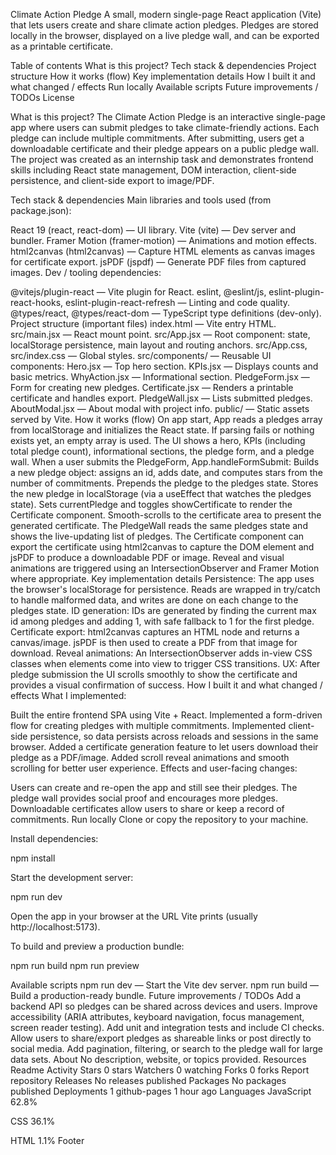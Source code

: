 Climate Action Pledge 
A small, modern single-page React application (Vite) that lets users create and share climate action pledges. Pledges are stored locally in the browser, displayed on a live pledge wall, and can be exported as a printable certificate.

Table of contents
What is this project?
Tech stack & dependencies
Project structure
How it works (flow)
Key implementation details
How I built it and what changed / effects
Run locally
Available scripts
Future improvements / TODOs
License



What is this project?
The Climate Action Pledge is an interactive single-page app where users can submit pledges to take climate-friendly actions. Each pledge can include multiple commitments. After submitting, users get a downloadable certificate and their pledge appears on a public pledge wall. The project was created as an internship task and demonstrates frontend skills including React state management, DOM interaction, client-side persistence, and client-side export to image/PDF.




Tech stack & dependencies
Main libraries and tools used (from package.json):

React 19 (react, react-dom) — UI library.
Vite (vite) — Dev server and bundler.
Framer Motion (framer-motion) — Animations and motion effects.
html2canvas (html2canvas) — Capture HTML elements as canvas images for certificate export.
jsPDF (jspdf) — Generate PDF files from captured images.
Dev / tooling dependencies:

@vitejs/plugin-react — Vite plugin for React.
eslint, @eslint/js, eslint-plugin-react-hooks, eslint-plugin-react-refresh — Linting and code quality.
@types/react, @types/react-dom — TypeScript type definitions (dev-only).
Project structure (important files)
index.html — Vite entry HTML.
src/main.jsx — React mount point.
src/App.jsx — Root component: state, localStorage persistence, main layout and routing anchors.
src/App.css, src/index.css — Global styles.
src/components/ — Reusable UI components:
Hero.jsx — Top hero section.
KPIs.jsx — Displays counts and basic metrics.
WhyAction.jsx — Informational section.
PledgeForm.jsx — Form for creating new pledges.
Certificate.jsx — Renders a printable certificate and handles export.
PledgeWall.jsx — Lists submitted pledges.
AboutModal.jsx — About modal with project info.
public/ — Static assets served by Vite.
How it works (flow)
On app start, App reads a pledges array from localStorage and initializes the React state. If parsing fails or nothing exists yet, an empty array is used.
The UI shows a hero, KPIs (including total pledge count), informational sections, the pledge form, and a pledge wall.
When a user submits the PledgeForm, App.handleFormSubmit:
Builds a new pledge object: assigns an id, adds date, and computes stars from the number of commitments.
Prepends the pledge to the pledges state.
Stores the new pledge in localStorage (via a useEffect that watches the pledges state).
Sets currentPledge and toggles showCertificate to render the Certificate component.
Smooth-scrolls to the certificate area to present the generated certificate.
The PledgeWall reads the same pledges state and shows the live-updating list of pledges.
The Certificate component can export the certificate using html2canvas to capture the DOM element and jsPDF to produce a downloadable PDF or image.
Reveal and visual animations are triggered using an IntersectionObserver and Framer Motion where appropriate.
Key implementation details
Persistence: The app uses the browser's localStorage for persistence. Reads are wrapped in try/catch to handle malformed data, and writes are done on each change to the pledges state.
ID generation: IDs are generated by finding the current max id among pledges and adding 1, with safe fallback to 1 for the first pledge.
Certificate export: html2canvas captures an HTML node and returns a canvas/image. jsPDF is then used to create a PDF from that image for download.
Reveal animations: An IntersectionObserver adds in-view CSS classes when elements come into view to trigger CSS transitions.
UX: After pledge submission the UI scrolls smoothly to show the certificate and provides a visual confirmation of success.
How I built it and what changed / effects
What I implemented:

Built the entire frontend SPA using Vite + React.
Implemented a form-driven flow for creating pledges with multiple commitments.
Implemented client-side persistence, so data persists across reloads and sessions in the same browser.
Added a certificate generation feature to let users download their pledge as a PDF/image.
Added scroll reveal animations and smooth scrolling for better user experience.
Effects and user-facing changes:

Users can create and re-open the app and still see their pledges.
The pledge wall provides social proof and encourages more pledges.
Downloadable certificates allow users to share or keep a record of commitments.
Run locally
Clone or copy the repository to your machine.

Install dependencies:

npm install

Start the development server:

npm run dev

Open the app in your browser at the URL Vite prints (usually http://localhost:5173).

To build and preview a production bundle:

npm run build npm run preview

Available scripts
npm run dev — Start the Vite dev server.
npm run build — Build a production-ready bundle.
Future improvements / TODOs
Add a backend API so pledges can be shared across devices and users.
Improve accessibility (ARIA attributes, keyboard navigation, focus management, screen reader testing).
Add unit and integration tests and include CI checks.
Allow users to share/export pledges as shareable links or post directly to social media.
Add pagination, filtering, or search to the pledge wall for large data sets.
About
No description, website, or topics provided.
Resources
 Readme
 Activity
Stars
 0 stars
Watchers
 0 watching
Forks
 0 forks
Report repository
Releases
No releases published
Packages
No packages published
Deployments
1
 github-pages 1 hour ago
Languages
JavaScript
62.8%
 
CSS
36.1%
 
HTML
1.1%
Footer





